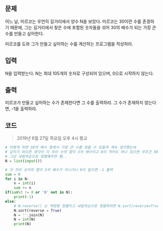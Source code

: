 ## 문제
어느 날, 미르코는 우연히 길거리에서 양수 N을 보았다. 미르코는 30이란 수를 존경하기 때문에, 그는 길거리에서 찾은 수에 포함된 숫자들을 섞어 30의 배수가 되는 가장 큰 수를 만들고 싶어한다.

미르코를 도와 그가 만들고 싶어하는 수를 계산하는 프로그램을 작성하라.

## 입력
N을 입력받는다. N는 최대 105개의 숫자로 구성되어 있으며, 0으로 시작하지 않는다.

## 출력
미르코가 만들고 싶어하는 수가 존재한다면 그 수를 출력하라. 그 수가 존재하지 않는다면, -1을 출력하라.

## 코드
> 2019년 6월 27일 목요일 오후 4시 평교
```python
# 어떻게 하면 30의 배수 중에서 가장 큰 수를 찾을 수 있을까 계속 생각했는데
# 갑자기 떠오른 생각이 각 자리 수의 합이 3의 배수이고 0이 적어도 하나 있으면 무조건 30의 배수이니까
# 그냥 내림차순으로 정렬해주면 됌..
N = list(input())

# 각 자리 숫자의 합이 3의 배수가 아니거나 0이 없으면 -1 출력
sum = 0
for i in N:
    n = int(i)
    sum += n
if(sum%3 != 0 or '0' not in N):
    print(-1)
else:
    # N.reverse() 는 역방향 정렬이고 내림차순으로 정렬하려면 N.sort(reverse=True)로 써줘야함..
    N.sort(reverse = True)
    N = ''.join(N)
    N = int(N)
    print(N)
```
